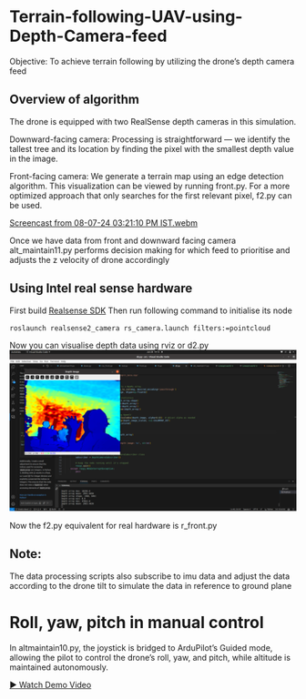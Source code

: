 # Terrain-following-UAV-using-Depth-Camera-feed
 Objective: To achieve terrain following by utilizing the drone’s depth camera feed


## Overview of algorithm
The drone is equipped with two RealSense depth cameras in this simulation.

Downward-facing camera: Processing is straightforward — we identify the tallest tree and its location by finding the pixel with the smallest depth value in the image.

Front-facing camera: We generate a terrain map using an edge detection algorithm. This visualization can be viewed by running front.py. For a more optimized approach that only searches for the first relevant pixel, f2.py can be used.

[Screencast from 08-07-24 03:21:10 PM IST.webm](pth.mp4)

Once we have data from front and downward facing camera alt_maintain11.py performs decision making for which feed to prioritise and adjusts the z velocity of drone accordingly

## Using Intel real sense hardware

First build [Realsense SDK](https://www.mouser.com/applications/getting-started-with-realsense-d455/)
Then run following command to initialise its node

    roslaunch realsense2_camera rs_camera.launch filters:=pointcloud
    
Now you can visualise depth data using  rviz or d2.py
![Screenshot from Screencast from 17-06-24 03:25:06 PM IST webm](dep.png)


Now the f2.py equivalent for real hardware is r_front.py

## Note:
The data processing scripts also subscribe to imu data and adjust the data according to the drone tilt to simulate the data in reference to ground plane

# Roll, yaw, pitch in manual control

In altmaintain10.py, the joystick is bridged to ArduPilot’s Guided mode, allowing the pilot to control the drone’s roll, yaw, and pitch, while altitude is maintained autonomously.

[▶️ Watch Demo Video](https://github.com/prathameshdv/Terrain-following-using-Depth-Camera-feed/blob/main/pth.mp4?raw=true)

